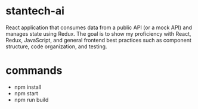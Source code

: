 # stantech-ai

React application that consumes data from a public API (or a mock API) and manages state using Redux. The goal is to show my proficiency with React, Redux, JavaScript, and general frontend best practices such as component structure, code organization, and testing.

# commands

- npm install
- npm start
- npm run build
